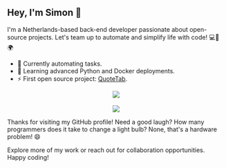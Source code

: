 ## Hey, I'm Simon 👋  
I'm a Netherlands-based back-end developer passionate about open-source projects. Let's team up to automate and simplify life with code! 💻🤝🌍 

- 🔭 Currently automating tasks.
- 🌱 Learning advanced Python and Docker deployments.
- ⚡ First open source project: [QuoteTab](https://github.com/OpenSourceSimon/quotetab).

<div align="center">  
  <picture>
    <source srcset="https://github-readme-stats.opensourcesimon.dev/?username=OpenSourceSimon&show_icons=true&hide_border=true&count_private=true&theme=github_dark&include_all_commits=true" media="(prefers-color-scheme: dark)" />
    <source srcset="https://github-readme-stats.opensourcesimon.dev/?username=OpenSourceSimon&show_icons=true&hide_border=true&count_private=true&include_all_commits=true" media="(prefers-color-scheme: light), (prefers-color-scheme: no-preference)" />
    <img src="https://github-readme-stats.opensourcesimon.dev/?username=OpenSourceSimon&show_icons=true&hide_border=true&count_private=true&theme=github_dark&include_all_commits=true" />
  </picture>
</div>  
<br>
<div align="center">  
  <img src="https://komarev.com/ghpvc/?username=OpenSourceSimon" />
</div>

Thanks for visiting my GitHub profile! Need a good laugh? How many programmers does it take to change a light bulb? None, that's a hardware problem! 😄  

Explore more of my work or reach out for collaboration opportunities. Happy coding!
